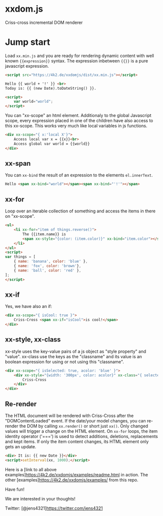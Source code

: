 # xxdom.js
Criss-cross incremental DOM renderer


# Jump start

Load `xx.min.js` and you are ready for rendering dynamic content with well known `{{expression}}` syntax.
The expression inbetween `{{}}` is a pure javascript expression.

```html
<script src="https://4k2.de/xxdomjs/dist/xx.min.js"></script>

Hello {{ world + '!' }} <br>
Today is: {{ (new Date).toDateString() }}.

<script>
	var world="world";
</script>
```

You can "xx-scope" an html element. Additionaly to the global Javascript scope, every expression
placed in one of the children have also access to this xx-scope. This works very much like
local variables in js functions.

```html
<div xx-scope="{ x:'local X'}">
	Access local var x = {{x}}<br>
	Access global var world = {{world}}
</div>
```

## xx-span

You can `xx-bind` the result of an expression to the elements `el.innerText`.

```html
Hello <span xx-bind="world"></span><span xx-bind="'!'"></span>
```


## xx-for

Loop over an iterable collection of something and access the items in there on "xx-scope".

```html
<ul>
	<li xx-for="item of things.reverse()">
		The {{item.name}} is
		<span xx-style="{color: (item.color)}" xx-bind="item.color"></span>.
	</li>
</ul>
<script>
var things = [
	{ name: 'banana', color: 'blue' },
	{ name: 'fox', color: 'brown'},
	{ name: 'ball', color: 'red' },
];
</script>
```

## xx-if

Yes, we have also an if:
```html
<div xx-scope="{ isCool: true }">
	Criss-Cross <span xx-if="isCool">is cool!</span>
</div>
```


## xx-style, xx-class

xx-style uses the key-value pairs of a js object as "style property" and "value". xx-class use
the keys as the "classname" and its value is an boolean expression for using or not using this "classname".


```html
<div xx-scope="{ isSelected: true, acolor: 'blue' }">
	<div xx-style="{width: '300px', color: acolor}" xx-class="{ selected: isSelected }">
		Criss-Cross
	</div>
</div>
```


## Re-render

The HTML document will be rendered with Criss-Cross after the "DOMContentLoaded" event.
If the date/your model changes, you can re-render the DOM by calling `xx.render()` or
short just `xx()`. Only changed values will trigger a change on the HTML element. On
`xx-for` loops, the item identity operator ('===') is used to detect additions, deletions,
replacements and kept items. If only the item content changes, its HTML element only gets
an update.

```html
<div> It is: {{ new Date }}</div>
<script>setInterval(xx, 1000);</script>
```


Here is a [link to all above examples]<https://4k2.de/xxdomjs/examples/readme.html> in action.
The other [examples]<https://4k2.de/xxdomjs/examples/> from this repo.

Have fun!

We are interested in your thoughts!

Twitter: [@jens4321]<https://twitter.com/jens4321>
